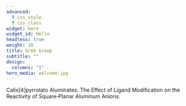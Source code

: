 ```yaml
---
advanced:
  ? css_style
  ? css_class
widget: hero
widget_id: Hello
headless: true
weight: 10
title: Greb Group
subtitle: ""
design:
  columns: "1"
hero_media: welcome.jpg
---
```


 Calix[4]pyrrolato Aluminates: The Effect of Ligand Modification on the Reactivity of Square‐Planar Aluminum Anions.
